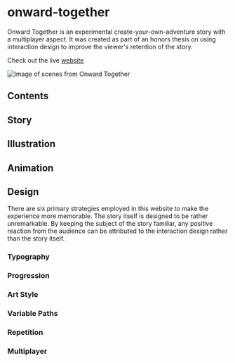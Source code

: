 # onward-together
Onward Together is an experimental create-your-own-adventure story with a multiplayer aspect. It was created as part of an honors thesis on using interaction design to improve the viewer's retention of the story.

Check out the live [website](https://susanpallmann.github.io/onward-together/index.html)

![Image of scenes from Onward Together](https://www.susanpallmanndesign.com/images/onward-together/onward-mobile-1.png)

## Contents
## Story
## Illustration
## Animation
## Design
There are six primary strategies employed in this website to make the experience more memorable. The story itself is designed to be rather unremarkable. By keeping the subject of the story familiar, any positive reaction from the audience can be attributed to the interaction design rather than the story itself.
### Typography
### Progression
### Art Style
### Variable Paths
### Repetition
### Multiplayer
